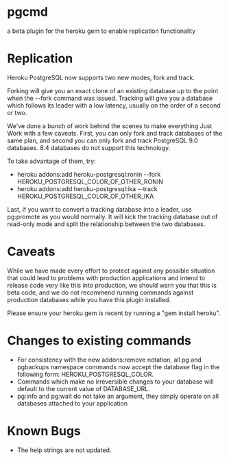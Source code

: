 pgcmd
======
a beta plugin for the heroku gem to enable replication functionality

Replication
============
Heroku PostgreSQL now supports two new modes, fork and track.

Forking will give you an exact clone of an existing database up to the point when the --fork command was issued. Tracking will give you a database which follows its leader with a low latency, usually on the order of a second or two.

We've done a bunch of work behind the scenes to make everything Just Work with a few caveats. First, you can only fork and track databases of the same plan, and second you can only fork and track PostgreSQL 9.0 databases. 8.4 databases do not support this technology.

To take advantage of them, try:

* heroku addons:add heroku-postgresql:ronin --fork HEROKU_POSTGRESQL_COLOR_OF_OTHER_RONIN
* heroku addons:add heroku-postgresql:ika --track HEROKU_POSTGRESQL_COLOR_OF_OTHER_IKA

Last, if you want to convert a tracking database into a leader, use pg:promote as you would normally. It will kick the tracking database out of read-only mode and split the relationship between the two databases.

Caveats
=======
While we have made every effort to protect against any possible situation that could lead to problems with production applications and intend to release code very like this into production, we should warn you that this is beta code, and we do not recommend running commands against production databases while you have this plugin installed.

Please ensure your heroku gem is recent by running a "gem install heroku".

Changes to existing commands
============================
* For consistency with the new addons:remove notation, all pg and pgbackups namespace commands now accept the database flag in the following form: HEROKU_POSTGRESQL_COLOR.
* Commands which make no irreversible changes to your database will default to the current value of DATABASE_URL.
* pg:info and pg:wait do not take an argument, they simply operate on all databases attached to your application

Known Bugs
==========
* The help strings are not updated.
